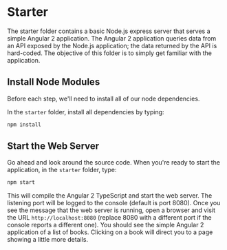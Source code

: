 # Starter
The starter folder contains a basic Node.js express server that serves a simple Angular 2 application. The Angular 2 application queries data from an API exposed by the Node.js application; the data returned by the API is hard-coded.  The objective of this folder is to simply get familiar with the application.

## Install Node Modules
Before each step, we'll need to install all of our node dependencies.

In the `starter` folder, install all dependencies by typing:
```bash
npm install
```

## Start the Web Server
Go ahead and look around the source code.  When you're ready to start the application, in the `starter` folder, type:
```bash
npm start
```

This will compile the Angular 2 TypeScript and start the web server.  The listening port will be logged to the console (default is port 8080). Once you see the message that the web server is running, open a browser and visit the URL `http://localhost:8080` (replace 8080 with a different port if the console reports a different one). You should see the simple Angular 2 application of a list of books.  Clicking on a book will direct you to a page showing a little more details.